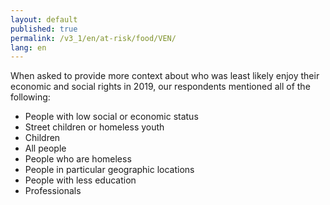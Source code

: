 ```yaml
---
layout: default
published: true
permalink: /v3_1/en/at-risk/food/VEN/
lang: en
---
```


When asked to provide more context about who was least likely enjoy their economic and social rights in 2019, our respondents mentioned all of the following:
-	People with low social or economic status
-	Street children or homeless youth
-	Children
-	All people
-	People who are homeless
-	People in particular geographic locations
-	People with less education
-	Professionals
